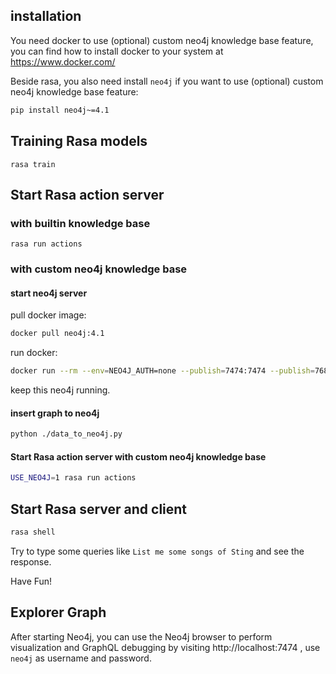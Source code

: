 ## installation

You need docker to use (optional) custom neo4j knowledge base feature, you can find how to install docker to your system at https://www.docker.com/

Beside rasa, you also need install `neo4j` if you want to use (optional) custom neo4j knowledge base feature:

```bash
pip install neo4j~=4.1
```

## Training Rasa models
```shell
rasa train
```

## Start Rasa action server
### with builtin knowledge base
```shell
rasa run actions
```
### with custom neo4j knowledge base
#### start neo4j server
pull docker image:
```bash
docker pull neo4j:4.1
```

run docker:
```bash
docker run --rm --env=NEO4J_AUTH=none --publish=7474:7474 --publish=7687:7687 neo4j:4.1
```

keep this neo4j running.

#### insert graph to neo4j
```bash
python ./data_to_neo4j.py
```

#### Start Rasa action server with custom neo4j knowledge base
```bash
USE_NEO4J=1 rasa run actions
```

## Start Rasa server and client
```bash
rasa shell
```

Try to type some queries like `List me some songs of Sting` and see the response.

Have Fun!


## Explorer Graph
After starting Neo4j, you can use the Neo4j browser to perform visualization and GraphQL debugging by visiting http://localhost:7474 , use `neo4j` as username and password.
